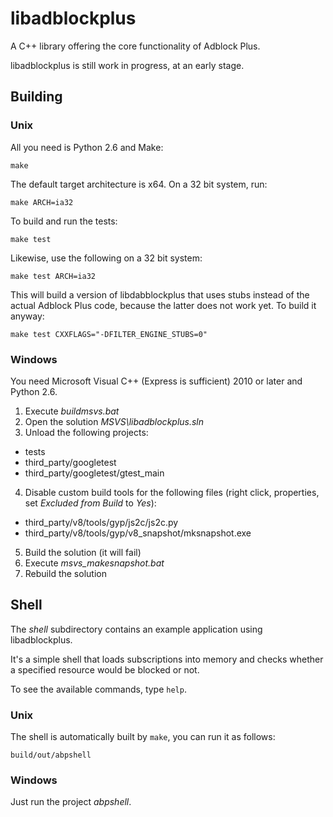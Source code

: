 libadblockplus
==============

A C++ library offering the core functionality of Adblock Plus.

libadblockplus is still work in progress, at an early stage.

Building
--------

### Unix

All you need is Python 2.6 and Make:

    make

The default target architecture is x64. On a 32 bit system, run:

    make ARCH=ia32

To build and run the tests:

    make test

Likewise, use the following on a 32 bit system:

    make test ARCH=ia32

This will build a version of libdabblockplus that uses stubs instead
of the actual Adblock Plus code, because the latter does not work
yet. To build it anyway:

    make test CXXFLAGS="-DFILTER_ENGINE_STUBS=0"

### Windows

You need Microsoft Visual C++ (Express is sufficient) 2010 or later
and Python 2.6.

1. Execute *buildmsvs.bat*
2. Open the solution *MSVS\libadblockplus.sln*
3. Unload the following projects:
 - tests
 - third\_party/googletest
 - third\_party/googletest/gtest_main
4. Disable custom build tools for the following files (right click,
   properties, set *Excluded from Build* to *Yes*):
 - third\_party/v8/tools/gyp/js2c/js2c.py
 - third\_party/v8/tools/gyp/v8\_snapshot/mksnapshot.exe
5. Build the solution (it will fail)
6. Execute *msvs_makesnapshot.bat*
7. Rebuild the solution

Shell
-----

The _shell_ subdirectory contains an example application using libadblockplus.

It's a simple shell that loads subscriptions into memory and checks
whether a specified resource would be blocked or not.

To see the available commands, type `help`.

### Unix

The shell is automatically built by `make`, you can run it as follows:

    build/out/abpshell

### Windows

Just run the project *abpshell*.
